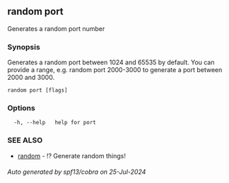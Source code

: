 ## random port

Generates a random port number

### Synopsis

Generates a random port between 1024 and 65535 by default. You can provide a range, e.g. random port 2000-3000 to generate a port between 2000 and 3000.

```
random port [flags]
```

### Options

```
  -h, --help   help for port
```

### SEE ALSO

* [random](random.md)	 - ⁉️ Generate random things!

###### Auto generated by spf13/cobra on 25-Jul-2024
